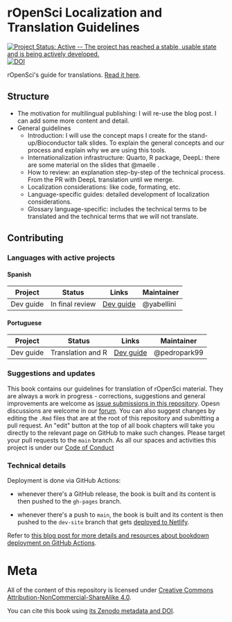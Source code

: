 # rOpenSci Localization and Translation Guidelines

[![Project Status: Active -- The project has reached a stable, usable state and is being actively developed.](https://www.repostatus.org/badges/latest/active.svg)](https://www.repostatus.org/#active) [![DOI](https://zenodo.org/badge/DOI/10.5281/zenodo.10465879.svg)]()

rOpenSci's guide for translations.
[Read it here](https://translationguide.ropensci.org).

## Structure

-   The motivation for multilingual publishing: I will re-use the blog post. I can add some more content and detail.
-   General guidelines
    -   Introduction: I will use the concept maps I create for the stand-up/Bioconductor talk slides. To explain the general concepts and our process and explain why we are using this tools.
    -   Internationalization infrastructure: Quarto, R package, DeepL: there are some material on the slides that @maelle .
    -   How to review: an explanation step-by-step of the technical process. From the PR with DeepL translation until we merge.
    -   Localization considerations: like code, formating, etc.
    -   Language-specific guides: detailed development of localization considerations.
    -   Glossary language-specific: includes the technical terms to be translated and the technical terms that we will not translate.

## Contributing

### Languages with active projects

#### Spanish

| Project   | Status          | Links                                       | Maintainer  |
|-----------|-----------------|---------------------------------------------|-------------|
| Dev guide | In final review | [Dev guide](https://github.com/ropensci/dev_guide/) |  @yabellini |

#### Portuguese

| Project   | Status            | Links                                       | Maintainer    |
|-----------|-------------------|---------------------------------------------|---------------|
| Dev guide | Translation and R | [Dev guide](https://github.com/ropensci/dev_guide/) |  @pedropark99 |


### Suggestions and updates

This book contains our guidelines for translation of rOpenSci material.
They are always a work in progress - corrections, suggestions and general improvements are welcome as [issue submissions in this repository](https://github.com/ropensci-review-tools/translation_guide).
Opesn discussions are welcome in our [forum](https://discuss.ropensci.org/).
You can also suggest changes by editing the `.Rmd` files that are at the root of this repository and submitting a pull request.
An "edit" button at the top of all book chapters will take you directly to the relevant page on GitHub to make such changes.
Please target your pull requests to the `main` branch.
As all our spaces and activities this project is under our [Code of Conduct](https://ropensci.org/code-of-conduct/)


### Technical details

Deployment is done via GitHub Actions:

-   whenever there's a GitHub release, the book is built and its content is then pushed to the `gh-pages` branch.

-   whenever there's a push to `main`, the book is built and its content is then pushed to the `dev-site` branch that gets [deployed to Netlify]().

Refer to [this blog post for more details and resources about bookdown deployment on GitHub Actions](https://ropensci.org/blog/2020/04/07/bookdown-learnings/#5-how-to-deploy-a-preview-of-the-book-for-pull-requests).

# Meta

All of the content of this repository is licensed under [Creative Commons Attribution-NonCommercial-ShareAlike 4.0](https://creativecommons.org/licenses/by-nc-sa/4.0/deed.en).

You can cite this book using [its Zenodo metadata and DOI](https://zenodo.org/doi/10.5281/zenodo.10465878).
